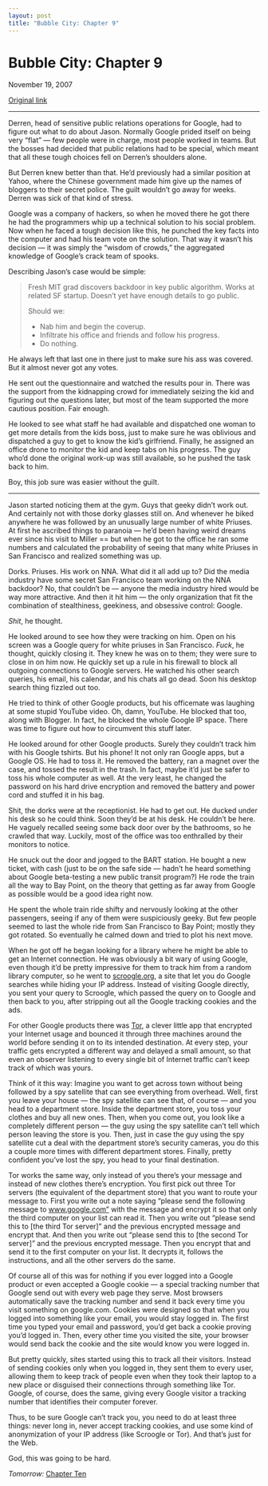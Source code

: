 ```yaml
---
layout: post
title: "Bubble City: Chapter 9"
---
```

Bubble City: Chapter 9
======================

November 19, 2007

[Original link](http://www.aaronsw.com/weblog/bubblecity9)

* * * * *

Derren, head of sensitive public relations operations for Google, had to
figure out what to do about Jason. Normally Google prided itself on
being very “flat” — few people were in charge, most people worked in
teams. But the bosses had decided that public relations had to be
special, which meant that all these tough choices fell on Derren’s
shoulders alone.

But Derren knew better than that. He’d previously had a similar position
at Yahoo, where the Chinese government made him give up the names of
bloggers to their secret police. The guilt wouldn’t go away for weeks.
Derren was sick of that kind of stress.

Google was a company of hackers, so when he moved there he got there he
had the programmers whip up a technical solution to his social problem.
Now when he faced a tough decision like this, he punched the key facts
into the computer and had his team vote on the solution. That way it
wasn’t his decision — it was simply the “wisdom of crowds,” the
aggregated knowledge of Google’s crack team of spooks.

Describing Jason’s case would be simple:

> Fresh MIT grad discovers backdoor in key public algorithm. Works at
> related SF startup. Doesn’t yet have enough details to go public.
>
> Should we:
>
> -   Nab him and begin the coverup.
> -   Infiltrate his office and friends and follow his progress.
> -   Do nothing.

He always left that last one in there just to make sure his ass was
covered. But it almost never got any votes.

He sent out the questionnaire and watched the results pour in. There was
the support from the kidnapping crowd for immediately seizing the kid
and figuring out the questions later, but most of the team supported the
more cautious position. Fair enough.

He looked to see what staff he had available and dispatched one woman to
get more details from the kids boss, just to make sure he was oblivious
and dispatched a guy to get to know the kid’s girlfriend. Finally, he
assigned an office drone to monitor the kid and keep tabs on his
progress. The guy who’d done the original work-up was still available,
so he pushed the task back to him.

Boy, this job sure was easier without the guilt.

* * * * *

Jason started noticing them at the gym. Guys that geeky didn’t work out.
And certainly not with those dorky glasses still on. And whenever he
biked anywhere he was followed by an unusually large number of white
Priuses. At first he ascribed things to paranoia — he’d been having
weird dreams ever since his visit to Miller == but when he got to the
office he ran some numbers and calculated the probability of seeing that
many white Priuses in San Francisco and realized something was up.

Dorks. Priuses. His work on NNA. What did it all add up to? Did the
media industry have some secret San Francisco team working on the NNA
backdoor? No, that couldn’t be — anyone the media industry hired would
be way more attractive. And then it hit him — the only organization that
fit the combination of stealthiness, geekiness, and obsessive control:
Google.

*Shit*, he thought.

He looked around to see how they were tracking on him. Open on his
screen was a Google query for white priuses in San Francisco. *Fuck*, he
thought, quickly closing it. They knew he was on to them; they were sure
to close in on him now. He quickly set up a rule in his firewall to
block all outgoing connections to Google servers. He watched his other
search queries, his email, his calendar, and his chats all go dead. Soon
his desktop search thing fizzled out too.

He tried to think of other Google products, but his officemate was
laughing at some stupid YouTube video. Oh, damn, YouTube. He blocked
that too, along with Blogger. In fact, he blocked the whole Google IP
space. There was time to figure out how to circumvent this stuff later.

He looked around for other Google products. Surely they couldn’t track
him with his Google tshirts. But his phone! It not only ran Google apps,
but a Google OS. He had to toss it. He removed the battery, ran a magnet
over the case, and tossed the result in the trash. In fact, maybe it’d
just be safer to toss his whole computer as well. At the very least, he
changed the password on his hard drive encryption and removed the
battery and power cord and stuffed it in his bag.

Shit, the dorks were at the receptionist. He had to get out. He ducked
under his desk so he could think. Soon they’d be at his desk. He
couldn’t be here. He vaguely recalled seeing some back door over by the
bathrooms, so he crawled that way. Luckily, most of the office was too
enthralled by their monitors to notice.

He snuck out the door and jogged to the BART station. He bought a new
ticket, with cash (just to be on the safe side — hadn’t he heard
something about Google beta-testing a new public transit program?) He
rode the train all the way to Bay Point, on the theory that getting as
far away from Google as possible would be a good idea right now.

He spent the whole train ride shifty and nervously looking at the other
passengers, seeing if any of them were suspiciously geeky. But few
people seemed to last the whole ride from San Francisco to Bay Point;
mostly they got rotated. So eventually he calmed down and tried to plot
his next move.

When he got off he began looking for a library where he might be able to
get an Internet connection. He was obviously a bit wary of using Google,
even though it’d be pretty impressive for them to track him from a
random library computer, so he went to
[scroogle.org](https://ssl.scroogle.org/), a site that let you do Google
searches while hiding your IP address. Instead of visiting Google
directly, you sent your query to Scroogle, which passed the query on to
Google and then back to you, after stripping out all the Google tracking
cookies and the ads.

For other Google products there was [Tor](http://tor.eff.org/), a clever
little app that encrypted your Internet usage and bounced it through
three machines around the world before sending it on to its intended
destination. At every step, your traffic gets encrypted a different way
and delayed a small amount, so that even an observer listening to every
single bit of Internet traffic can’t keep track of which was yours.

Think of it this way: Imagine you want to get across town without being
followed by a spy satellite that can see everything from overhead. Well,
first you leave your house — the spy satellite can see that, of course —
and you head to a department store. Inside the department store, you
toss your clothes and buy all new ones. Then, when you come out, you
look like a completely different person — the guy using the spy
satellite can’t tell which person leaving the store is you. Then, just
in case the guy using the spy satellite cut a deal with the department
store’s security cameras, you do this a couple more times with different
department stores. Finally, pretty confident you’ve lost the spy, you
head to your final destination.

Tor works the same way, only instead of you there’s your message and
instead of new clothes there’s encryption. You first pick out three Tor
servers (the equivalent of the department store) that you want to route
your message to. First you write out a note saying “please send the
following message to www.google.com” with the message and encrypt it so
that only the third computer on your list can read it. Then you write
out “please send this to [the third Tor server]” and the previous
encrypted message and encrypt that. And then you write out “please send
this to [the second Tor server]” and the previous encrypted message.
Then you encrypt that and send it to the first computer on your list. It
decrypts it, follows the instructions, and all the other servers do the
same.

Of course all of this was for nothing if you ever logged into a Google
product or even accepted a Google cookie — a special tracking number
that Google send out with every web page they serve. Most browsers
automatically save the tracking number and send it back every time you
visit something on google.com. Cookies were designed so that when you
logged into something like your email, you would stay logged in. The
first time you typed your email and password, you’d get back a cookie
proving you’d logged in. Then, every other time you visited the site,
your browser would send back the cookie and the site would know you were
logged in.

But pretty quickly, sites started using this to track all their
visitors. Instead of sending cookies only when you logged in, they sent
them to every user, allowing them to keep track of people even when they
took their laptop to a new place or disguised their connections through
something like Tor. Google, of course, does the same, giving every
Google visitor a tracking number that identifies their computer forever.

Thus, to be sure Google can’t track you, you need to do at least three
things: never long in, never accept tracking cookies, and use some kind
of anonymization of your IP address (like Scroogle or Tor). And that’s
just for the Web.

God, this was going to be hard.

*Tomorrow:* [Chapter Ten](http://aaronsw.com/weblog/bubblecity10)
